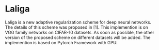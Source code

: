 # Laliga
Laliga is a new adaptive regularization scheme for deep neural networks. The details of this scheme was proposed in [1]. This implemention is on VGG family networks on CIFAR-10 datasets. As soon as possible, the other version of the proposed scheme on different datasets will be added. The implemention is based on Pytorch Framework with GPU.
